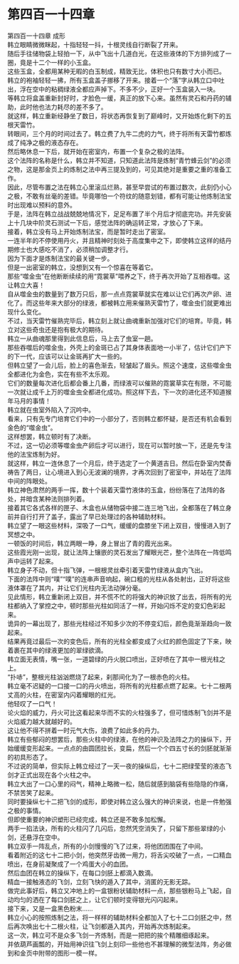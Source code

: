 # 第四百一十四章

第四百一十四章 成形\
韩立眼睛微微眯起，十指轻轻一抖，十根灵线自行断裂了开来。\
随后手往储物袋上轻拍一下，从中飞出十几道白光，在这些液体的下方排列成了一圈，竟是十二个一样的小玉盒。\
这些玉盒，全都用某种无暇的白玉制成，精致无比，体积也只有数寸大小而已。\
韩立的袍袖轻轻一拂，所有玉盒盖子挪移了开来。接着一个“落”字从韩立口中吐出，浮在空中的粘稠绿液全都应声掉下。不多不少，正好一个玉盒装入一块。\
等韩立将盒盖重新封好时，才脸色一缓，真正的放下心来。虽然有灵石和丹药的辅助，此时他也法力耗尽的差不多了。\
就这样，韩立重新经静坐了数日，将状态再恢复到了巅峰时，又开始炼化剩下的五根天雷竹。\
转眼间，三个月的时间过去了。韩立费了九牛二虎的力气，终于将所有天雷竹都炼成了纯净之极的液态存在。\
然后略休息一下后，就开始在密室内，布置一个复杂之极的法阵。\
这个法阵的名称是什么，韩立并不知道，只知道此法阵是炼制“青竹蜂云剑”的必须之物，这是那金页上的炼制之法中再三提及到的，可见其绝对是重要之重的准备工作。\
因此，尽管布置之法在韩立心里滚瓜烂熟，甚至早尝试的布置过数次，此刻仍小心之极，不敢有丝毫的差错。毕竟哪怕一个符纹的随意划错，都有可能让他炼制法宝时出现难以预料的意外。\
于是，法阵在韩立战战兢兢地情况下，足足布置了半个月后才彻底完功。并先安装上十几块中阶灵石测试一下后，感觉法阵的确运转正常，才放心了下来。\
接着，韩立没有马上开始炼制法宝，而是暂时走出了密室。\
一连半年的不停使用丹火，并且精神时刻处于高度集中之下，即使韩立这样的结丹期修士也大感吃不消了，必须稍加调整才行。\
因为下面才是炼制法宝的最关键一步。\
但是一出密室的韩立，没想到又有一个惊喜在等着它。\
那些“噬金虫”在他断断续续的用“霓裳草”喂养之下，终于再次开始了互相吞噬。这让韩立大喜！\
自从噬金虫的数量到了数万只后，那一点点霓裳草就实在难以让它们再次产卵、进化了。而这些年来大部分的绿液，都被韩立用来催熟天雷竹了，噬金虫们就更难出现什么变化。\
不过，当天雷竹催熟完毕后，韩立刻上就让曲魂重新加强对它们的培育。毕竟，韩立对这些奇虫还是抱有极大的期待。\
韩立一从曲魂那里得到此信息后，马上去了虫室一趟。\
那些吞噬后的噬金虫，外壳上的金斑已占了其身体表面地一小半了，估计它们产下的下一代，应该可以让金斑再扩大一些的。\
但韩立望了一会儿后，脸上的喜色渐去，轻皱起了眉头。照这个速度，这些噬金虫全都进化为金色，实在有些不太乐观。\
它们的数量每次进化后都会番上几番，而绿液可以催熟的霓裳草实在有限，不可能一次就让成千上万的噬金虫全都进化成功。照这样下去，下一次的进化还不知道猴年马月的事情！\
韩立就在虫室外陷入了沉吟中。\
看来，只有先专门培育它们中的一小部分了，否则韩立都怀疑，是否还有机会看到金色的“噬金虫”。\
这样想罢，韩立顿时有了决断。\
不过，这一切必须等噬金虫产卵后才可以进行，现在可以暂时放一下，还是先专注他的法宝炼制为好。\
就这样，韩立一连休息了一个月后，终于选定了一个黄道吉日。然后在卧室内焚香祷告了两日，让心境进入到心无波澜的境界，才再次回到了密室中，并站在了法阵中间的阵眼处。\
韩立神色肃然的两手一挥，数十个装着天雷竹液体的玉盒，纷纷落在了法阵的各处，并暗含某种法则排列着。\
接着其它各式各样的匣子、木盒也从储物袋中接二连三地飞出，全都落在了韩立身前并自行打开了盖子，露出了早已处理过的各种辅助材料。\
韩立望了一眼这些材料，深吸了一口气，缓缓的盘膝坐下闭上双目，慢慢进入到了冥想之中。\
一顿饭的时间后，韩立两眼一睁，身上冒出了青的霞光出来。\
这些霞光刚一出现，就让法阵上镶嵌的灵石发出了耀眼光芒，整个法阵在一阵低鸣声中运转了起来。\
韩立身子不动，但十指飞弹，一根根灵丝牵引着天雷竹绿液从盒内飞出。\
下面的法阵中则“噗”“噗”的连串声音响起，碗口粗的光柱从各处射出，正好将这些液体罩在了其内，并让它们光柱内无法动弹分毫。\
见此情形，韩立重新闭上双目，并不慌不忙的将强大的神识放了出去，将所有的光柱都纳入了掌控之中，顿时那些光柱如同活了一样，开始闪烁不定的变幻色彩起来。\
诡异的一幕出现了，那些光柱经过不知多少次的不停变幻后，颜色竟渐渐趋向一致起来。\
结果再竟过最后一次的变色后，所有的光柱全都变成了火红的颜色固定了下来，映着裹在其中的绿液更加的翠绿欲滴。\
韩立面无表情，嘴一张，一道碧绿的丹火脱口喷出，正好喷在了其中一根光柱之上。\
“扑哧”，整根光柱汹汹燃烧了起来，刹那间化为了一根赤色的火柱。\
韩立毫不迟疑的一口接一口的丹火喷出，将所有的光柱都点燃了起来。七十二根两丈高的火柱，在密室内闪着耀眼的红光。\
他轻叹了一口气！\
论火焰的威力，丹火可比这看起来华而不实的火柱强多了，但可惜炼制飞剑并不是火焰威力越大就越好的。\
这让他不得不拼着一时元气大伤，浪费了如此多的丹力。\
韩立有些郁闷的想罢后，那些火柱中的绿液，在他的神识及法阵之力的操纵下，开始缓缓变形起来。一点点的由圆团拉长，变扁，然后一个个四五寸长的剑胚就渐渐的初具形态了。\
不过说的简单，但实际上韩立经过了一天一夜的操纵后，七十二把绿莹莹的液态飞剑才正式出现在各个火柱之中。\
韩立大出了一口心里的闷气，精神上略微一松，随后就感到脑袋有些隐隐的作痛，不禁苦笑了起来。\
同时要操纵七十二把飞剑的成形，即使对韩立这么强大的神识来说，也是一件勉强之极的事情。\
但即使重要的神识塑形已经完成，韩立还是不敢多加松懈。\
两手一掐法诀，所有的火柱闪了几闪后，忽然凭空消失了，只留下那些翠绿的小剑，还悬浮在空中。\
韩立双手一阵乱点，所有的小剑慢慢的飞了过来，将他团团围在了中间。\
看着附近的这七十二把小剑，他突然牙齿微一用力，将舌尖咬破了一点，一口精血喷出，在身前凝聚成了一个鸡蛋大小的血团。\
然后血团在韩立的操纵下，在每口剑胚上都滴入数滴。\
精血一接触液态的飞剑，立刻飞快的遁入了其中，消匿的无影无踪。\
做完此事好后，韩立又冲地上的一盒银粉状辅助材料一点，那些银粉马上飞起，自动均匀的洒在了每口剑胚之上，让它们顿时变得银光闪闪起来。\
接下来，又是一盒黑色粉末……\
韩立小心的按照炼制之法，将一样样的辅助材料全都加入了七十二口剑胚之中，然后再次唤出七十二根火柱，让飞剑都遁入其内，开始再次炼制起来。\
这一次，韩立可不是众多飞剑一齐炼制，而是一把把的挨个精雕细琢起来。\
并依葫芦画瓢的，开始用神识往飞剑上刻印一些他也不甚理解的微型法阵，务必做到和金页中附带的图形一模一样。
